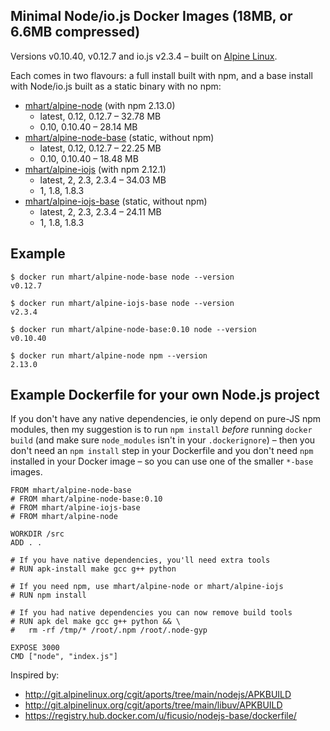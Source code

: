 Minimal Node/io.js Docker Images (18MB, or 6.6MB compressed)
------------------------------------------------------------

Versions v0.10.40, v0.12.7 and io.js v2.3.4 –
built on [Alpine Linux](http://alpinelinux.org/).

Each comes in two flavours: a full install built with npm, and a base install
with Node/io.js built as a static binary with no npm:

- [mhart/alpine-node](https://registry.hub.docker.com/u/mhart/alpine-node/) (with npm 2.13.0)
  - latest, 0.12, 0.12.7 – 32.78 MB
  - 0.10, 0.10.40 – 28.14 MB
- [mhart/alpine-node-base](https://registry.hub.docker.com/u/mhart/alpine-node-base/) (static, without npm)
  - latest, 0.12, 0.12.7 – 22.25 MB
  - 0.10, 0.10.40 – 18.48 MB
- [mhart/alpine-iojs](https://registry.hub.docker.com/u/mhart/alpine-iojs/) (with npm 2.12.1)
  - latest, 2, 2.3, 2.3.4 – 34.03 MB
  - 1, 1.8, 1.8.3
- [mhart/alpine-iojs-base](https://registry.hub.docker.com/u/mhart/alpine-iojs-base/) (static, without npm)
  - latest, 2, 2.3, 2.3.4 – 24.11 MB
  - 1, 1.8, 1.8.3

Example
-------

    $ docker run mhart/alpine-node-base node --version
    v0.12.7

    $ docker run mhart/alpine-iojs-base node --version
    v2.3.4

    $ docker run mhart/alpine-node-base:0.10 node --version
    v0.10.40

    $ docker run mhart/alpine-node npm --version
    2.13.0

Example Dockerfile for your own Node.js project
-----------------------------------------------

If you don't have any native dependencies, ie only depend on pure-JS npm
modules, then my suggestion is to run `npm install` *before* running
`docker build` (and make sure `node_modules` isn't in your `.dockerignore`) –
then you don't need an `npm install` step in your Dockerfile and you don't need
`npm` installed in your Docker image – so you can use one of the smaller
`*-base` images.

    FROM mhart/alpine-node-base
    # FROM mhart/alpine-node-base:0.10
    # FROM mhart/alpine-iojs-base
    # FROM mhart/alpine-node

    WORKDIR /src
    ADD . .

    # If you have native dependencies, you'll need extra tools
    # RUN apk-install make gcc g++ python

    # If you need npm, use mhart/alpine-node or mhart/alpine-iojs
    # RUN npm install

    # If you had native dependencies you can now remove build tools
    # RUN apk del make gcc g++ python && \
    #   rm -rf /tmp/* /root/.npm /root/.node-gyp

    EXPOSE 3000
    CMD ["node", "index.js"]

Inspired by:

- http://git.alpinelinux.org/cgit/aports/tree/main/nodejs/APKBUILD
- http://git.alpinelinux.org/cgit/aports/tree/main/libuv/APKBUILD
- https://registry.hub.docker.com/u/ficusio/nodejs-base/dockerfile/

